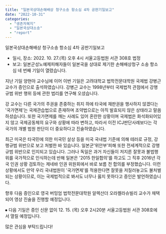 ```yaml
---
title: "일본국상대손해배상 청구소송 항소심 4차 공판기일보고"
date: "2022-10-31"
categories: 
  - "생존자복지"
  - "일본국상대소송"
  - "report"
---
```


일본국상대손해배상 청구소송 항소심 4차 공판기일보고

- 일시, 장소: 2022. 10. 27.(목) 오후 4시 서울고등법원 서관 308호 법정
- 보고: 일본군성노예제피해자들이 일본국을 상대로 제기한 손해배상청구 소송 항소심 네 번째 기일이 열렸습니다.

지난 기일 양현아 교수님에 이어 이번 기일은 고려대학교 법학전문대학원 국제법 강병근 교수가 증인으로 출석하였습니다. 강병근 교수는 1998년부터 국제법적 관점에서 강행규범 위반 행위 등에 관한 법리를 연구해 오셨습니다.

강 교수는 다른 국가의 주권을 존중하는 취지 하에 타국에 재판권을 행사하지 않겠다는 '국가면제'는 국제관습법으로 존재하며 조약법으로는 아직 발효되지 않은 상태라고 말씀하셨습니다. 또한 국가면제를 깨는 사례도 있어 혼란한 상황이며 국제법은 화석화되어있지 않고 국제공동체의 요구와 상황에 따라 변하고, 따라서 이전 ICJ판단사례보다는 각 국가의 개별 법원 판단이 더 중요하다고 진술하였습니다.

최근 미국은 타국민에 의한 미국민 살상 등을 미국 국내법 기준에 의해 테러로 규정, 강행규범 위반으로 보고 처벌한 바 있습니다. 일본군'위안부'피해 또한 전세계적으로 강행규범 위반으로 인지되고 있습니다. 그러나 독일은 과거 자신들이 저지른 잘못과 불법행위를 국가적으로 인식하는데 반해 일본은 '2015 한일합의'를 하고도 그 직후 2016년 각국 인권 상황 검토하는 제네바 인권 위원회에서 바로 보름 전 합의를 부정했습니다. 이런 상황에서도 만약 우리 국내법원이 '국가면제'를 적용한다면 잘못을 저질러놓고도 불처벌되는 상황이므로, 이는 국제법적으로 봐서도 너무나 옳지 못하다고 증인은 발언하였습니다.

향후 다음 증인으로 영국 버밍엄 법학전문대학원 알렉산더 오라켈라슈빌리 교수가 채택되어 영상 진술을 진행할 예정입니다.

⦁ 다음 기일은 증인 신문 없이 12. 15. (목) 오후 2시20분 서울고등법원 서관 308호에서 열릴 예정입니다.

많은 관심을 부탁드립니다!
